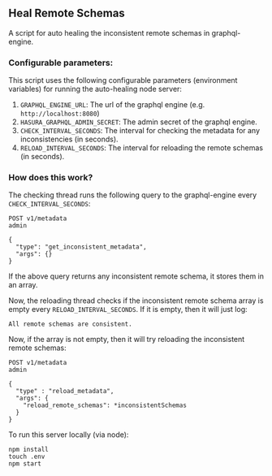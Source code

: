 ## Heal Remote Schemas

A script for auto healing the inconsistent remote schemas in graphql-engine.

### Configurable parameters:

This script uses the following configurable parameters (environment variables) for running the auto-healing node server:
1. `GRAPHQL_ENGINE_URL`: The url of the graphql engine (e.g. `http://localhost:8080`)
2. `HASURA_GRAPHQL_ADMIN_SECRET`: The admin secret of the graphql engine.
3. `CHECK_INTERVAL_SECONDS`: The interval for checking the metadata for any inconsistencies (in seconds).
4. `RELOAD_INTERVAL_SECONDS`: The interval for reloading the remote schemas (in seconds).

### How does this work?

The checking thread runs the following query to the graphql-engine every `CHECK_INTERVAL_SECONDS`:
```
POST v1/metadata
admin

{
  "type": "get_inconsistent_metadata",
  "args": {}
}
```
If the above query returns any inconsistent remote schema, it stores them in an array.

Now, the reloading thread checks if the inconsistent remote schema array is empty every `RELOAD_INTERVAL_SECONDS`. If it
is empty, then it will just log:
```
All remote schemas are consistent.
```

Now, if the array is not empty, then it will try reloading the inconsistent remote schemas:
```
POST v1/metadata
admin

{
  "type" : "reload_metadata",
  "args": {
    "reload_remote_schemas": *inconsistentSchemas
  }
}
```

To run this server locally (via node):
```
npm install
touch .env
npm start
```


